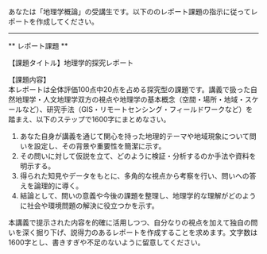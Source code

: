 あなたは「地理学概論」の受講生です。以下ののレポート課題の指示に従ってレポートを作成してください。

---------------------------------------
** レポート課題 **

【課題タイトル】地理学的探究レポート

【課題内容】  
本レポートは全体評価100点中20点を占める探究型の課題です。講義で扱った自然地理学・人文地理学双方の視点や地理学の基本概念（空間・場所・地域・スケールなど）、研究手法（GIS・リモートセンシング・フィールドワークなど）を踏まえ、以下のステップで1600字にまとめなさい。

1. あなた自身が講義を通じて関心を持った地理的テーマや地域現象について問いを設定し、その背景や重要性を簡潔に示す。  
2. その問いに対して仮説を立て、どのように検証・分析するのか手法や資料を明示する。  
3. 得られた知見やデータをもとに、多角的な視点から考察を行い、問いへの答えを論理的に導く。  
4. 結論として、問いの意義や今後の課題を整理し、地理学的な理解がどのように社会や環境問題の解決に役立つかを示す。  

本講義で提示された内容を的確に活用しつつ、自分なりの視点を加えて独自の問いを深く掘り下げ、説得力のあるレポートを作成することを求めます。文字数は1600字とし、書きすぎや不足のないように留意してください。